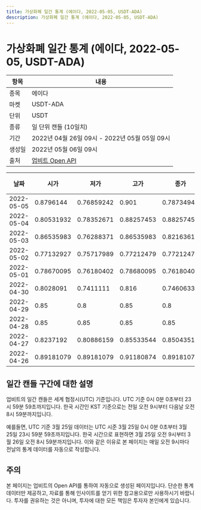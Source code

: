 ```yaml
---
title: 가상화폐 일간 통계 (에이다, 2022-05-05, USDT-ADA)
description: 가상화폐 일간 통계 (에이다, 2022-05-05, USDT-ADA)
---
```



가상화폐 일간 통계 (에이다, 2022-05-05, USDT-ADA)
===

|항목|내용|
|--|--|
|종목|에이다|
|마켓|USDT-ADA|
|단위|USDT|
|종류|일 단위 캔들 (10일치)|
|기간|2022년 04월 26일 09시 - 2022년 05월 05일 09시|
|생성일|2022년 05월 06일 09시|
|출처|[업비트 Open API](https://docs.upbit.com)|


|날짜|시가|저가|고가|종가|비고|
|--|--|--|--|--|--|
|2022-05-05|0.8796144|0.76859242|0.901|0.78734949|    |
|2022-05-04|0.80531932|0.78352671|0.88257453|0.88257453|    |
|2022-05-03|0.86535983|0.76288371|0.86535983|0.82163614|    |
|2022-05-02|0.77132927|0.75717989|0.77212479|0.77212479|    |
|2022-05-01|0.78670095|0.76180402|0.78680095|0.76180402|    |
|2022-04-30|0.8028091|0.7411111|0.816|0.74606335|    |
|2022-04-29|0.85|0.8|0.85|0.8|    |
|2022-04-28|0.85|0.85|0.85|0.85|    |
|2022-04-27|0.8237192|0.80886159|0.85533544|0.8504351|    |
|2022-04-26|0.89181079|0.89181079|0.91180874|0.89181079|    |


일간 캔들 구간에 대한 설명
---


업비트의 일간 캔들은 세계 협정시(UTC) 기준입니다. 
UTC 기준 0시 0분 0초부터 23시 59분 59초까지입니다. 
한국 시간인 KST 기준으로는 전일 오전 9시부터 다음날 오전 8시 59분까지입니다. 


예를들면, UTC 기준 3월 25일 데이터는 UTC 시준 3월 25일 0시 0분 0초부터 3월 25일 23시 59분 59초까지입니다. 
한국 시간으로 표현하면 3월 25일 오전 9시부터 3월 26일 오전 8시 59분까지입니다. 
이와 같은 이유로 본 페이지는 매일 오전 9시마다 전날의 통계 데이터를 자동으로 작성합니다. 


주의
---


본 페이지는 업비트의 Open API를 통하여 자동으로 생성된 페이지입니다. 
단순한 통계 데이터만 제공하고, 자료를 통해 인사이트를 얻기 위한 참고용으로만 사용하시기 바랍니다. 
투자를 권유하는 것은 아니며, 투자에 대한 모든 책임은 투자자 본인에게 있습니다. 
